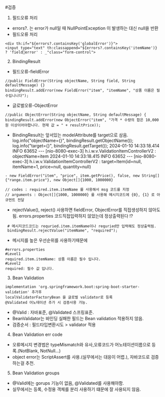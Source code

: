 #검증
1) 필드오류 처리
- errors?. 는 error가 null일 때 NullPointException 이 발생하는 대신 null을 반환
- 필드오류 처리
```
<div th:if="${errors?.containsKey('globalError')}">
<input type="text" th:classappend="${errors?.containsKey('itemName')} ? 'fielderror' : _"class="form-control">
```

2) BindingResult
- 필드오류-fieldError
```
//public FieldError(String objectName, String field, String defaultMessage) {}
bindingResult.addError(new FieldError("item", "itemName", "상품 이름은 필수입니니다");

```
- 글로벌오류-ObjectError
```
//public ObjectError(String objectName, String defaultMessage) {
bindingResult.addError(new ObjectError("item", "가격 * 수량의 합은 10,000원 이상이어야합니다. 현재 값 = " + resultPrice));
```

- BindingResult는 앞서있는 modelAttribute를 target으로 삼음.
  log.info("objectName={}", bindingResult.getObjectName());
  log.info("target={}", bindingResult.getTarget());
  2024-01-10 14:33:18.414  INFO 63652 --- [nio-8080-exec-3] h.i.w.v.ValidationItemControllerV2       : objectName=item
  2024-01-10 14:33:18.415  INFO 63652 --- [nio-8080-exec-3] h.i.w.v.ValidationItemControllerV2       : target=Item(id=null, itemName=1, price=null, quantity=null)

```
- new FieldError("item", "price", item.getPrice(), false, new String[]
{"range.item.price"}, new Object[]{1000, 1000000}

// codes : required.item.itemName 를 사용해서 msg 코드를 지정
// arguments : Object[]{1000, 1000000} 를 사용해 메시지코드에 {0}, {1} 로 아규먼트 전달
```

- rejectValue(), reject() 사용하면 fieldError, ObjectError를 직접생성하지 않아도됨.
  errors.properties 코드직접입력하지 않았는데 정상출력된다 !?
```
 # 메시지코드코드는 requried.item.itemName이나 requried만 입력해도 정상출력됨.
 bindingResult.rejectValue("itemName", "required");
```
- 메시지를 높은 우선순위를 사용하기때문에
```
#errors.properties
#Level1
required.item.itemName: 상품 이름은 필수 입니다.
#Level2
required: 필수 값 입니다.
```

3) Bean Validation
``` 
implementation 'org.springframework.boot:spring-boot-starter-validation' 추가후
localValidatorFactoryBean 을 글로벌 validator로 등록
@Validated 어노테이션 추가 시 검증사용 가능.
```
- @Valid : 자바표준, @Validated 스프링표준.
- BeanValidator는 바인딩 실패한 필드는 Bean validation 적용하지 않음.
- 검증순서 : 필드타입변환시도 > validator 적용

4) Bean Validation err code
- 오류메시지 변경법은 typeMismatch와 유사,오류코드가 어노테이션이름으로 등록.(NotBlank, NotNull...)
- object error는 ScriptAssert를 사용.(실무에서는 대응이 어렵.), 자바코드로 검증하는걸 추천.

5) Bean Validation groups
- @Valid에는 gorups 기능이 없음, @Validated를 사용해야함.
- 실무에서는 등록, 수정용 객체를 분리 사용하기 떄문에 잘 사용되지 않음.